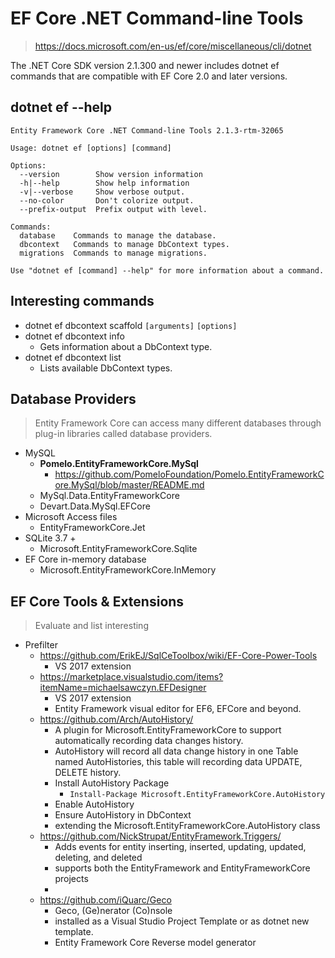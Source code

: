 # EF Core .NET Command-line Tools
> https://docs.microsoft.com/en-us/ef/core/miscellaneous/cli/dotnet

The .NET Core SDK version 2.1.300 and newer includes dotnet ef commands that are compatible with EF Core 2.0 and later versions.

## dotnet ef --help
```text
Entity Framework Core .NET Command-line Tools 2.1.3-rtm-32065

Usage: dotnet ef [options] [command]

Options:
  --version        Show version information
  -h|--help        Show help information
  -v|--verbose     Show verbose output.
  --no-color       Don't colorize output.
  --prefix-output  Prefix output with level.

Commands:
  database    Commands to manage the database.
  dbcontext   Commands to manage DbContext types.
  migrations  Commands to manage migrations.

Use "dotnet ef [command] --help" for more information about a command.
```

## Interesting commands
- dotnet ef dbcontext scaffold `[arguments]` `[options]`
- dotnet ef dbcontext info
	- Gets information about a DbContext type.
- dotnet ef dbcontext list
	- Lists available DbContext types.

## Database Providers
> Entity Framework Core can access many different databases through plug-in libraries called database providers.

- MySQL
	- **Pomelo.EntityFrameworkCore.MySql**
		- https://github.com/PomeloFoundation/Pomelo.EntityFrameworkCore.MySql/blob/master/README.md
	- MySql.Data.EntityFrameworkCore
	- Devart.Data.MySql.EFCore
- Microsoft Access files
	- EntityFrameworkCore.Jet
- SQLite 3.7 +
	- Microsoft.EntityFrameworkCore.Sqlite
- EF Core in-memory database
	- Microsoft.EntityFrameworkCore.InMemory

## EF Core Tools & Extensions
> Evaluate and list interesting

- Prefilter
	- https://github.com/ErikEJ/SqlCeToolbox/wiki/EF-Core-Power-Tools
		- VS 2017 extension
	- https://marketplace.visualstudio.com/items?itemName=michaelsawczyn.EFDesigner
		- VS 2017 extension
		- Entity Framework visual editor for EF6, EFCore and beyond.
	- https://github.com/Arch/AutoHistory/
		- A plugin for Microsoft.EntityFrameworkCore to support automatically recording data changes history.
		- AutoHistory will record all data change history in one Table named AutoHistories, this table will recording data UPDATE, DELETE history.
		- Install AutoHistory Package
			- `Install-Package Microsoft.EntityFrameworkCore.AutoHistory`
		- Enable AutoHistory
		- Ensure AutoHistory in DbContext
		- extending the Microsoft.EntityFrameworkCore.AutoHistory class
	- https://github.com/NickStrupat/EntityFramework.Triggers/
		- Adds events for entity inserting, inserted, updating, updated, deleting, and deleted
		- supports both the EntityFramework and EntityFrameworkCore projects
		-
	- https://github.com/iQuarc/Geco
		- Geco, (Ge)nerator (Co)nsole
		- installed as a Visual Studio Project Template or as dotnet new template.
		- Entity Framework Core Reverse model generator
